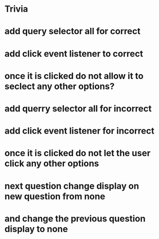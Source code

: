 # Trivia

# add query selector all for correct
# add click event listener to correct  
# once it is clicked do not allow it to seclect any other options?
# add querry selector all for incorrect
# add click event listener for incorrect 
# once it is clicked do not let the user click any other options
# next question change display on new question from none
# and change the previous question display to none
